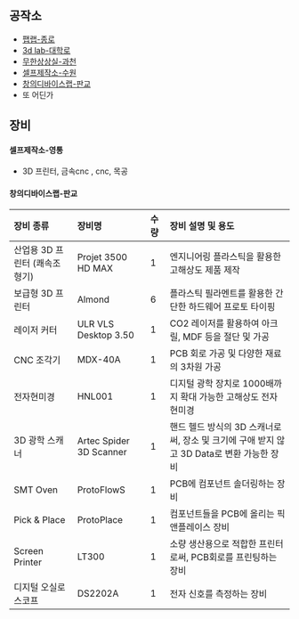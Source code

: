 
## 공작소
  - [팹랩-종로](https://www.facebook.com/fablabseoul)
  - [3d lab-대학로](https://www.facebook.com/CKL3DLab)
  - [무한상상실-과천](https://www.facebook.com/groups/imaking)
  - [셀프제작소-수원](https://www.facebook.com/selfmakingstudio)
  - [창의디바이스랩-판교](https://www.facebook.com/devicelab.kr)
  - 또 어딘가

## 장비


#### 셀프제작소-영통
- 3D 프린터, 금속cnc , cnc, 목공

#### 창의디바이스랩-판교
|장비 종류 | 장비명|수량|장비 설명 및 용도|
|:---	    |:---	   |:---	   |:---	|
|산업용 3D 프린터 (쾌속조형기)|Projet 3500 HD MAX|1|엔지니어링 플라스틱을 활용한 고해상도 제품 제작|
|보급형 3D 프린터|Almond|6|플라스틱 필라멘트를 활용한 간단한 하드웨어 프로토 타이핑|
|레이저 커터|ULR VLS Desktop 3.50|1|CO2 레이저를 활용하여 아크릴, MDF 등을 절단 및 가공|
|CNC 조각기|MDX-40A|1|PCB 회로 가공 및 다양한 재료의 3차원 가공|
|전자현미경|HNL001|1|디지털 광학 장치로 1000배까지 확대 가능한 고해상도 전자 현미경|
|3D 광학 스캐너|Artec Spider 3D Scanner|1|핸드 헬드 방식의 3D 스캐너로써, 장소 및 크기에 구애 받지 않고 3D Data로 변환 가능한 장비|
|SMT Oven|ProtoFlowS|1|PCB에 컴포넌트 솔더링하는 장비|
|Pick & Place|ProtoPlace|1|컴포넌트들을 PCB에 올리는 픽앤플레이스 장비|
|Screen Printer|LT300|1|소량 생산용으로 적합한 프린터로써, PCB회로를 프린팅하는 장비|
|디지털 오실로스코프|DS2202A|1|전자 신호를 측정하는 장비|

